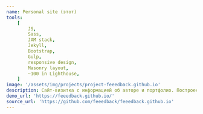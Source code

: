```yaml
---
name: Personal site (этот)
tools:
    [
        JS,
        Sass,
        JAM stack,
        Jekyll,
        Bootstrap,
        Gulp,
        responsive design,
        Masonry layout,
        ~100 in Lighthouse,
    ]
image: '/assets/img/projects/project-feeedback.github.io'
description: Сайт-визитка с информацией об авторе и портфолио. Построен на JAM стеке статическим генератором Jekyll, с переработанной темой. Адаптивный и доступный дизайн.
demo_url: 'https://feeedback.github.io/'
source_url: 'https://github.com/feeedback/feeedback.github.io'
---
```

